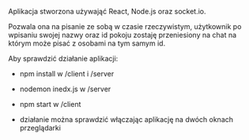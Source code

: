 Aplikacja stworzona używająć React, Node.js oraz socket.io.

Pozwala ona na pisanie ze sobą w czasie rzeczywistym, użytkownik po wpisaniu swojej nazwy oraz id pokoju zostaję przeniesiony na chat na którym może pisać z osobami na tym samym id.

Aby sprawdzić działanie aplikacji:

- npm install w /client i /server

- nodemon inedx.js w /server

- npm start w /client

- działanie można sprawdzić włączając aplikację na dwóch oknach przeglądarki
